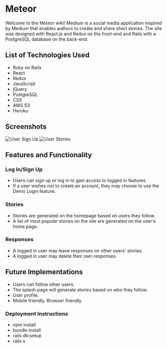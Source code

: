# Meteor
Welcome to the Meteor wiki! Medium is a social media application inspired by Medium that enables authors to create and share short stories. The site was designed with React.js and Redux on the front-end and Rails with a PostgreSQL database on the back-end.

## List of Technologies Used
* Ruby on Rails
* React
* Redux
* JavaScript
* jQuery
* PostgreSQL
* CSS
* AWS S3
* Heroku

## Screenshots
![User Sign Up](https://user-images.githubusercontent.com/7242067/61167686-2966ef80-a4f7-11e9-983f-61f191bd00f8.png)
![User Stories](https://user-images.githubusercontent.com/7242067/61167685-2966ef80-a4f7-11e9-8963-78d8d35bc0dc.png)

## Features and Functionality
### Log In/Sign Up
* Users can sign up or log in to gain access to logged in features. 
* If a user wishes not to create an account, they may choose to use the Demo Login feature.

### Stories
* Stories are generated on the homepage based on users they follow.
* A list of most popular stories on the site are generated on the user's home page.

### Responses
* A logged in user may leave responses on other users' stories.
* A logged in user may delete their own responses.

## Future Implementations
* Users can follow other users.
* The splash page will generate stories based on who they follow.
* User profile.
* Mobile friendly. Browser friendly.

### Deployment Instructions
* npm install
* bundle install
* rails db:setup
* rails s
